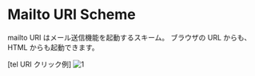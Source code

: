 # Mailto URI Scheme

mailto URI はメール送信機能を起動するスキーム。
ブラウザの URL からも、HTML からも起動できます。

[tel URI クリック例]
![1](https://user-images.githubusercontent.com/49807271/192087263-8067d497-3ebd-4463-addc-c89179dca598.png)
